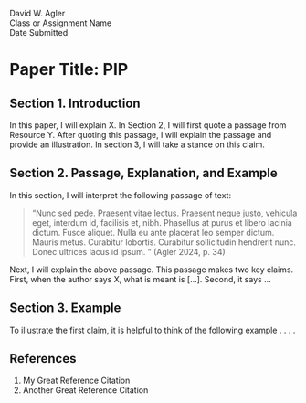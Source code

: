 David W. Agler  
Class or Assignment Name  
Date Submitted

# Paper Title: PIP

## Section 1. Introduction

In this paper, I will explain X. In Section 2, I will first quote a passage from Resource Y. After quoting this passage, I will explain the passage and provide an illustration. In section 3, I will take a stance on this claim. 

## Section 2. Passage, Explanation, and Example

In this section, I will interpret the following passage of text:

> “Nunc sed pede. Praesent vitae lectus. Praesent neque justo, vehicula eget, interdum id, facilisis et, nibh. Phasellus at purus et libero lacinia dictum. Fusce aliquet. Nulla eu ante placerat leo semper dictum. Mauris metus. Curabitur lobortis. Curabitur sollicitudin hendrerit nunc. Donec ultrices lacus id ipsum. ” (Agler 2024, p. 34)

Next, I will explain the above passage. This passage makes two key claims. First, when the author says X, what is meant is [...]. Second, it says ...

## Section 3. Example

To illustrate the first claim, it is helpful to think of the following example . . . .


## References

1. My Great Reference Citation
1. Another Great Reference Citation